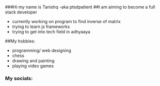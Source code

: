 ###Hi my name is Tanishq -aka ptsdpatient
##I am aiming to become a full stack developer
- currently working on program to find inverse of matrix
- trying to learn js frameworks 
- trying to get into tech field in adhyaaya

##My hobbies:
- programming/ web designing 
- chess 
- drawing and painting
- playing video games

### My socials:
